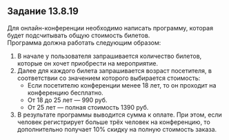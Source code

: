 ## Задание 13.8.19

Для онлайн-конференции необходимо написать программу, которая будет подсчитывать общую стоимость билетов. </br>
Программа должна работать следующим образом:
1. В начале у пользователя запрашивается количество билетов, которые он хочет приобрести на мероприятие.
2. Далее для каждого билета запрашивается возраст посетителя, в соответствии со значением которого выбирается стоимость:
    - Если посетителю конференции менее 18 лет, то он проходит на конференцию бесплатно.
    - От 18 до 25 лет — 990 руб.
    - От 25 лет — полная стоимость 1390 руб.
3. В результате программы выводится сумма к оплате. При этом, если человек регистрирует больше трёх человек на конференцию, то дополнительно получает 10% скидку на полную стоимость заказа.
